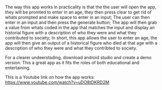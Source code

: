 The way this app works in practicality is that the the user will open the app, they will be promted to enter in an age, they then press clear to get rid of whats prompted and make space to enter in an input;
The user can then enter in an input and then press the generate button;
The app will then grab a value from whats coded in the app that matches the input and display an historial figure with a description of who they were and what they contributed to society;
In short, this app allows the user to enter an age, the app will then give an output of a historical figure who died at that age with a description of who they were and what they contribted to society.

For a clearer undeerstading, download android studio and create a demo version.
This a great app as it fits the roles of both educational and entertaining.

This is a Youtube link on how the app works: https://www.youtube.com/watch?v=uDO8tDKRD2M
